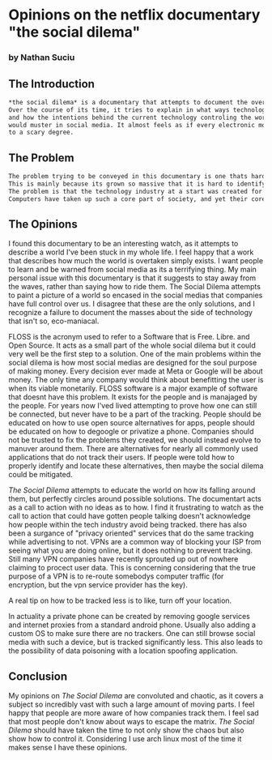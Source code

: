 # Opinions on the netflix documentary "the social dilema"
### by Nathan Suciu




## The Introduction
```markdown
*the social dilema* is a documentary that attempts to document the overarching issue that plauges the technology industry.
Over the course of its time, it tries to explain in what ways technology has a grasp on people today, 
and how the intentions behind the current technology controling the world is not inherently moral. It does a brilliant job at conveying the feelings a teenager
would muster in social media. It almost feels as if every electronic movement you make is being constantly tracked and monitored
to a scary degree.
```

## The Problem
```markdown
The problem trying to be conveyed in this documentary is one thats hard to explain.
This is mainly because its grown so massive that it is hard to identify as one problem.
The problem is that the technology industry at a start was created for the purpose of benefiting itself, not its users.
Computers have taken up such a core part of society, and yet their core purpose wasn't to serve to the people, but to get as many people served as possible.
```
## The Opinions

I found this documentary to be an interesting watch, as it attempts to describe a world I've been stuck in my whole life. I feel happy that a work that describes how 
much the world is overtaken simply exists. I want people to learn and be warned from social media as its a terrifying thing.
My main personal issue with this documentary is that it suggests to stay away from the waves, rather than saying how to ride them.
The Social Dilema attempts to paint a picture of a world so encased in the social medias that companies have full control over us. 
I disagree that these are the only solutions, and I recognize a failure to document the masses about the side of technology that isn't so, eco-maniacal.


FLOSS is the acronym used to refer to a Software that is Free. Libre. and Open Source. It acts as a small part of the whole social dilema but it could very well be the 
first step to a solution. One of the main problems within the social dilema is how most social medias are designed for the soul purpose of making money. Every decision 
ever made at Meta or Google will be about money. The only time any company would think about benefitting the user is when its viable monetarily. FLOSS software is a 
major example of software that doesnt have this problem. It exists for the people and is manajaged by the people. For years now I'ved lived attempting to prove how one 
can still be connected, but never have to be a part of the tracking. People should be educated on how to use open source alternatives for apps, people should be 
educated on how to degoogle or privatize a phone. Companies should not be trusted to fix the problems they created, we should instead evolve to manuver around them.
There are alternatives for nearly all commonly used applications that do not track their users. If people were told how to properly identify and locate these 
alternatives, then maybe the social dilema could be mitigated.

*The Social Dilema* attempts to educate the world on how its falling around them, but perfectly circles around possible solutions. The documentart acts as a call to 
action with no ideas as to how. I find it frustrating to watch as the call to action that could have gotten people talking doesn't acknowledge how people within the 
tech industry avoid being tracked.
there has also been a surgance of "privacy oriented" services that do the same tracking while advertising to not. VPNs are a common way of blocking your ISP from 
seeing what you are doing online, but it does nothing to prevent tracking. Still many VPN companies have recently sprouted up out of nowhere claiming to procect user 
data. This is concerning considering that the true purpose of a VPN is to re-route somebodys computer traffic (for encryption, but the vpn service provider has the 
key).

A real tip on how to be tracked less is to like, turn off your location.

In actuality a private phone can be created by removing google services and internet proxies from a standard android phone. Usually also adding a custom OS to make 
sure there are no trackers. One can still browse social media with such a device, but is tracked significantly less. This also leads to the possibility of data 
poisoning with a location spoofing application.


## Conclusion

My opinions on *The Social Dilema* are convoluted and chaotic, as it covers a subject so incredibly vast with such a large amount of moving parts. I feel happy that people are more aware of how companies track them. I feel sad that most people don't know about ways to escape the matrix. *The Social Dilema* should have taken the time to not only show the chaos but also show how to control it. Considering I use arch linux most of the time it makes sense I have these opinions.

